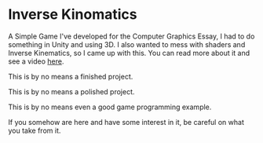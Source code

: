 # Inverse Kinomatics

A Simple Game I've developed for the Computer Graphics Essay, I had to do something in Unity and using 3D. I also wanted to mess with shaders and Inverse Kinematics, so I came up with this. You can read more about it and see a video [here](http://gueepo.me/assets/games/kinomatics.html).


This is by no means a finished project.

This is by no means a polished project.

This is by no means even a good game programming example.


If you somehow are here and have some interest in it, be careful on what you take from it.

